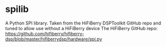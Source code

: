 # spilib
A Python SPI library.
Taken from the HiFiBerry DSPToolkit GitHub repo and tuned to allow use without a HiFiBerry device 
The HiFiBerry GitHub repo: https://github.com/hifiberry/hifiberry-dsp/blob/master/hifiberrydsp/hardware/spi.py
